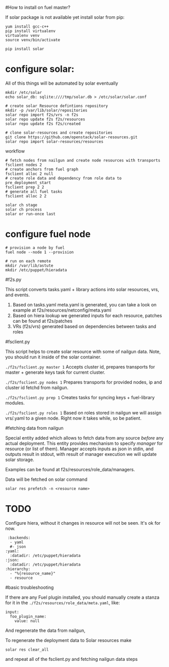 #How to install on fuel master?

If solar package is not available yet install solar from pip:

```
yum install gcc-c++
pip install virtualenv
virtualenv venv
source venv/bin/activate

pip install solar
```

# configure solar:
All of this things will be automated by solar eventually

```
mkdir /etc/solar
echo solar_db: sqlite:////tmp/solar.db > /etc/solar/solar.conf

# create solar Resource defintions repository
mkdir -p /var/lib/solar/repositories
solar repo import f2s/vrs -n f2s
solar repo update f2s f2s/resources
solar repo update f2s f2s/created

# clone solar-resources and create repositories
git clone https://github.com/openstack/solar-resources.git
solar repo import solar-resources/resources
```

workflow
```
# fetch nodes from nailgun and create node resources with transports
fsclient nodes 2
# create anchors from fuel graph
fsclient alloc 2 null
# create role data and dependency from role data to pre_deployment_start
fsclient prep 2 2
# generate all fuel tasks
fsclient alloc 2 2

solar ch stage
solar ch process
solar or run-once last
```

# configure fuel node

```
# provision a node by fuel
fuel node --node 1 --provision

# run on each remote
mkdir /var/lib/astute
mkdir /etc/puppet/hieradata
```

#f2s.py

This script converts tasks.yaml + library actions into solar resources,
vrs, and events.

1. Based on tasks.yaml meta.yaml is generated, you can take a look on example
at f2s/resources/netconfig/meta.yaml
2. Based on hiera lookup we generated inputs for each resource, patches can be
found at f2s/patches
3. VRs (f2s/vrs) generated based on dependencies between tasks and roles

#fsclient.py

This script helps to create solar resource with some of nailgun data.
Note, you should run it inside of the solar container.

`./f2s/fsclient.py master 1`
Accepts cluster id, prepares transports for master + generate keys task
for current cluster.

`./f2s/fsclient.py nodes 1`
Prepares transports for provided nodes, ip and cluster id fetchd from nailgun.

`./f2s/fsclient.py prep 1`
Creates tasks for syncing keys + fuel-library modules.

`./f2s/fsclient.py roles 1`
Based on roles stored in nailgun we will assign vrs/<role>.yaml to a given
node. Right now it takes while, so be patient.

#fetching data from nailgun

Special entity added which allows to fetch data from any source
*before* any actual deployment.
This entity provides mechanism to specify *manager* for resource (or list of them).
Manager accepts inputs as json in stdin, and outputs result in stdout,
with result of manager execution we will update solar storage.

Examples can be found at f2s/resources/role_data/managers.

Data will be fetched on solar command

`solar res prefetch -n <resource name>`

# TODO

Configure hiera, without it changes in resource will not be seen. It's ok for now.
```
 :backends:
  - yaml
  #- json
:yaml:
  :datadir: /etc/puppet/hieradata
:json:
  :datadir: /etc/puppet/hieradata
:hierarchy:
  - "%{resource_name}"
  - resource
```


#basic troubleshooting

If there are any Fuel plugin installed, you should manually
create a stanza for it in the `./f2s/resources/role_data/meta.yaml`,
like:
```
input:
  foo_plugin_name:
    value: null
```

And regenerate the data from nailgun,

To regenerate the deployment data to Solar resources make
```
solar res clear_all
```

and repeat all of the fsclient.py and fetching nailgun data steps
